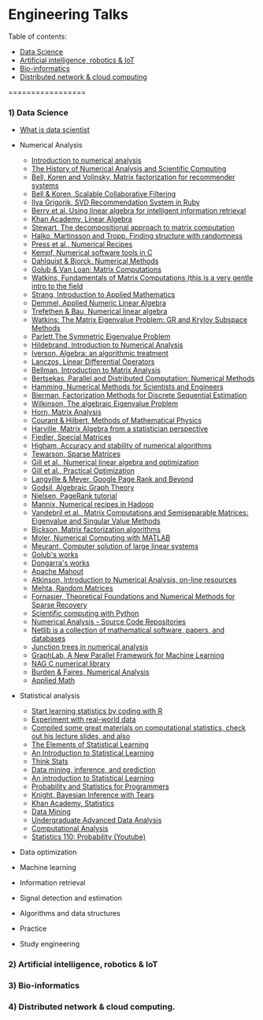 Engineering Talks
=================

Table of contents:
* [Data Science](https://github.com/ftik-unira/engineering-talks#1-data-science)
* [Artificial intelligence, robotics & IoT](https://github.com/ftik-unira/engineering-talks#2-artificial-intelligence-robotics--iot)
* [Bio-informatics](https://github.com/ftik-unira/engineering-talks#3-bio-informatics)
* [Distributed network & cloud computing](https://github.com/ftik-unira/engineering-talks#4-distributed-network--cloud-computing)

=================

### 1) Data Science
* [What is data scientist](https://www.quora.com/What-is-a-data-scientist-3?redirected_qid=58676)
* Numerical Analysis
	- [Introduction to numerical analysis](http://homerreid.dyndns.org/teaching/18.330/)
	- [The History of Numerical Analysis and Scientific Computing](http://history.siam.org/)
	- [Bell, Koren and Volinsky, Matrix factorization for recommender systems](http://www2.research.att.com/~volinsky/papers/ieeecomputer.pdf)
	- [Bell & Koren, Scalable Collaborative Filtering](http://public.research.att.com/~volinsky/netflix/BellKorICDM07.pdf)
	- [Ilya Grigorik, SVD Recommendation System in Ruby](http://www.igvita.com/2007/01/15/svd-recommendation-system-in-ruby/)
	- [Berry et al. Using linear algebra for intelligent information retrieval](http://www2.denizyuret.com/ref/berry/berry95using.pdf)
	- [Khan Academy, Linear Algebra](http://www.khanacademy.org/#linear-algebra)
	- [Stewart, The decompositional approach to matrix computation](http://galton.uchicago.edu/~lekheng/courses/309/top10/matrix.pdf)
	- [Halko, Martinsson and Tropp, Finding structure with randomness](http://amath.colorado.edu/faculty/martinss/Pubs/2010_HMT_random_review.pdf)
	- [Press et al., Numerical Recipes](http://www.nr.com/)
	- [Kempf, Numerical software tools in C](http://www.amazon.com/Numerical-Software-Tools-Prentice-Hall-software/dp/0136272746/)
	- [Dahlquist & Bjorck, Numerical Methods](http://www.amazon.com/Numerical-Methods-Germund-Dahlquist/dp/0486428079)
	- [Golub & Van Loan: Matrix Computations](http://www.amazon.com/Computations-Hopkins-Studies-Mathematical-Sciences/dp/0801854148)
	- [Watkins, Fundamentals of Matrix Computations (this is a very gentle intro to the field](http://www.amazon.com/Fundamentals-Matrix-Computations-David-Watkins/dp/0471213942)
	- [Strang, Introduction to Applied Mathematics](http://www.amazon.com/Introduction-Applied-Mathematics-Gilbert-Strang/dp/0961408804)
	- [Demmel, Applied Numeric Linear Algebra](http://www.amazon.com/Applied-Numerical-Linear-Algebra-Demmel/dp/0898713897)
	- [Trefethen & Bau, Numerical linear algebra](http://www.amazon.com/Numerical-Linear-Algebra-Lloyd-Trefethen/dp/0898713617)
	- [Watkins: The Matrix Eigenvalue Problem: GR and Krylov Subspace Methods](http://www.amazon.com/Matrix-Eigenvalue-Problem-Subspace-Methods/dp/0898716411/)
	- [Parlett,The Symmetric Eigenvalue Problem](http://www.amazon.com/Symmetric-Eigenvalue-Problem-Classics-Mathematics/dp/0898714028/)
	- [Hildebrand, Introduction to Numerical Analysis](http://www.amazon.com/Introduction-Numerical-Analysis-Advanced-Mathematics/dp/0486653633)
	- [Iverson, Algebra: an algorithmic treatment](http://www.amazon.com/Algebra-algorithmic-treatment-Kenneth-Iverson/dp/B0006WTFW6)
	- [Lanczos, Linear Differential Operators](http://www.amazon.com/Differential-Operators-Classics-Applied-Mathematics/dp/0898713706/)
	- [Bellman, Introduction to Matrix Analysis](http://www.amazon.com/Introduction-Analysis-Classics-Applied-Mathematics/dp/0898713994/r)
	- [Bertsekas, Parallel and Distributed Computation: Numerical Methods](http://www.amazon.com/Parallel-Distributed-Computation-Numerical-Methods/dp/0136487009)
	- [Hamming, Numerical Methods for Scientists and Engineers](http://www.amazon.com/Numerical-Methods-Scientists-Engineers-Richard/dp/0486652416)
	- [Bierman, Factorization Methods for Discrete Sequential Estimation](http://www.amazon.com/Factorization-Methods-Discrete-Sequential-Estimation/dp/0486449815)
	- [Wilkinson, The algebraic Eigenvalue Problem](http://www.amazon.com/Algebraic-Eigenvalue-Mathematics-Scientific-Computation/dp/0198534183)
	- [Horn, Matrix Analysis](http://www.amazon.com/Matrix-Analysis-Roger-Horn/dp/0521386322)
	- [Courant & Hilbert, Methods of Mathematical Physics](http://www.amazon.com/Methods-Mathematical-Physics-Vol-1/dp/0471179906/)
	- [Harville, Matrix Algebra from a statistician perspective](http://www.amazon.com/gp/product/0387783563/ref=ord_cart_shr?ie=UTF8&m=A2L77EE7U53NWQ&tag=vglnk-c2-20)
	- [Fiedler, Special Matrices](http://www.amazon.com/Special-Matrices-Applications-Numerical-Mathematics/dp/0486466752)
	- [Higham, Accuracy and stability of numerical algorithms](http://www.amazon.com/gp/product/0898715210/)
	- [Tewarson, Sparse Matrices](http://books.google.com/books?id=aU2fYX_TbZ8C)
	- [Gill et al., Numerical linear algebra and optimization](http://books.google.com/books?id=ng3vAAAAMAAJ)
	- [Gill et al., Practical Optimization](http://www.amazon.com/Practical-Optimization-Philip-Gill/dp/0122839528)
	- [Langville & Meyer, Google Page Rank and Beyond](http://www.amazon.com/Googles-PageRank-Beyond-Science-Rankings/dp/0691122024)
	- [Godsil, Algebraic Graph Theory](http://www.amazon.com/Algebraic-Graph-Theory-Chris-Godsil/dp/0387952209)
	- [Nielsen, PageRank tutorial](http://michaelnielsen.org/blog/using-your-laptop-to-compute-pagerank-for-millions-of-webpages/)
	- [Mannix, Numerical recipes in Hadoop](http://www.slideshare.net/jakemannix/seattle-scalability-mahout)
	- [Vandebril et al., Matrix Computations and Semiseparable Matrices: Eigenvalue and Singular Value Methods](http://books.google.com/books?id=846lwZRwrb0C)
	- [Bickson, Matrix factorization algorithms](http://bickson.blogspot.com/2011/06/matrix-factorization-algorithms.html)
	- [Moler, Numerical Computing with MATLAB](http://www.mathworks.com/moler/chapters.html)
	- [Meurant, Computer solution of large linear systems](http://books.google.com/books?id=fSqfb5a3WrwC&printsec=frontcover#v=onepage&q&f=false)
	- [Golub's works](http://www.amazon.com/s/ref=ntt_athr_dp_sr_1?_encoding=UTF8&sort=relevancerank&search-alias=books&field-author=Gene+H.+Golub)
	- [Dongarra's works](http://www.netlib.org/utk/people/JackDongarra/books.htm)
	- [Apache Mahout](https://www.quora.com/topic/Apache-Mahout)
	- [Atkinson, Introduction to Numerical Analysis, on-line resources](http://www.cs.uiowa.edu/~atkinson/ina_sem1.html)
	- [Mehta, Random Matrices](http://www.amazon.com/Random-Matrices-Third-Applied-Mathematics/dp/0120884097)
	- [Fornasier, Theoretical Foundations and Numerical Methods for Sparse Recovery](http://www.amazon.com/gp/product/3110226146/)
	- [Scientific computing with Python](http://numpy.scipy.org/)
	- [Numerical Analysis - Source Code Repositories](http://www.sai.msu.su/sal/B/1/)
	- [Netlib is a collection of mathematical software, papers, and databases](http://www.netlib.org/)
	- [Junction trees in numerical analysis](http://yaroslavvb.blogspot.com/2011/02/junction-trees-in-numerical-analysis.html)
	- [GraphLab, A New Parallel Framework for Machine Learning](http://www.graphlab.ml.cmu.edu/)
	- [NAG C numerical library](http://www.nag.co.uk/numeric/CL/nagdoc_cl09/html/FRONTMATTER/manconts.html)
	- [Burden & Faires, Numerical Analysis](http://books.google.nl/books/about/Numerical_Analysis.html?id=zXnSxY9G2JgC&redir_esc=y)
	- [Applied Math](http://iacs-courses.seas.harvard.edu/courses/am205/fall13/)

* Statistical analysis
	- [Start learning statistics by coding with R](https://www.quora.com/What-are-essential-references-for-R)
	- [Experiment with real-world data](https://www.quora.com/Where-can-I-find-large-datasets-open-to-the-public)
	- [Compiled some great materials on computational statistics, check out his lecture slides, and also](http://www.stat.cmu.edu/~cshalizi/)
	- [The Elements of Statistical Learning](http://www.amazon.com/gp/product/0387848576)
	- [An Introduction to Statistical Learning](http://www.amazon.com/gp/product/1461471370)
	- [Think Stats](http://www.amazon.com/gp/product/1449307116)
	- [Data mining, inference, and prediction](http://statweb.stanford.edu/~tibs/ElemStatLearn/)
	- [An introduction to Statistical Learning](http://www-bcf.usc.edu/~gareth/ISL/)
	- [Probability and Statistics for Programmers](http://greenteapress.com/thinkstats/)
	- [Knight, Bayesian Inference with Tears](http://www.isi.edu/natural-language/people/bayes-with-tears.pdf)
	- [Khan Academy, Statistics](http://www.khanacademy.org/#statistics)
	- [Data Mining](http://www.stat.cmu.edu/~cshalizi/350/)
	- [Undergraduate Advanced Data Analysis](http://www.stat.cmu.edu/~cshalizi/uADA/15/)
	- [Computational Analysis](http://www.eng.utah.edu/~cs5961/)
	- [Statistics 110: Probability (Youtube)](https://www.youtube.com/playlist?list=PL2SOU6wwxB0uwwH80KTQ6ht66KWxbzTIo)

* Data optimization
* Machine learning
* Information retrieval
* Signal detection and estimation
* Algorithms and data structures
* Practice
* Study engineering

### 2) Artificial intelligence, robotics & IoT
### 3) Bio-informatics
### 4) Distributed network & cloud computing.

